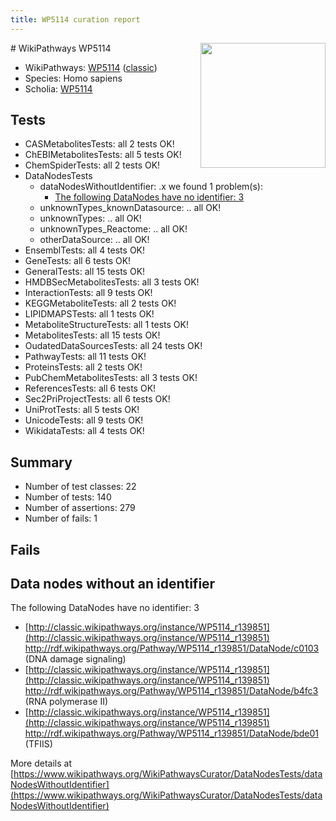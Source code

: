 ```yaml
---
title: WP5114 curation report
---
```


<img style="float: right; width: 200px" src="https://upload.wikimedia.org/wikipedia/commons/thumb/8/83/Wplogo_with_text_500.png/640px-Wplogo_with_text_500.png" />
# WikiPathways WP5114

* WikiPathways: [WP5114](https://wikipathways.org/pathways/WP5114) ([classic](https://classic.wikipathways.org/instance/WP5114))
* Species: Homo sapiens
* Scholia: [WP5114](https://scholia.toolforge.org/wikipathways/WP5114)
## Tests
* CASMetabolitesTests: all 2 tests OK!
* ChEBIMetabolitesTests: all 5 tests OK!
* ChemSpiderTests: all 2 tests OK!
* DataNodesTests
    * dataNodesWithoutIdentifier: .x we found 1 problem(s):
        * [The following DataNodes have no identifier: 3](#d2d32fa2)
    * unknownTypes_knownDatasource: .. all OK!
    * unknownTypes: .. all OK!
    * unknownTypes_Reactome: .. all OK!
    * otherDataSource: .. all OK!
* EnsemblTests: all 4 tests OK!
* GeneTests: all 6 tests OK!
* GeneralTests: all 15 tests OK!
* HMDBSecMetabolitesTests: all 3 tests OK!
* InteractionTests: all 9 tests OK!
* KEGGMetaboliteTests: all 2 tests OK!
* LIPIDMAPSTests: all 1 tests OK!
* MetaboliteStructureTests: all 1 tests OK!
* MetabolitesTests: all 15 tests OK!
* OudatedDataSourcesTests: all 24 tests OK!
* PathwayTests: all 11 tests OK!
* ProteinsTests: all 2 tests OK!
* PubChemMetabolitesTests: all 3 tests OK!
* ReferencesTests: all 6 tests OK!
* Sec2PriProjectTests: all 6 tests OK!
* UniProtTests: all 5 tests OK!
* UnicodeTests: all 9 tests OK!
* WikidataTests: all 4 tests OK!


## Summary

* Number of test classes: 22
* Number of tests: 140
* Number of assertions: 279
* Number of fails: 1

## Fails

<a name="d2d32fa2" />

## Data nodes without an identifier

The following DataNodes have no identifier: 3

* [http://classic.wikipathways.org/instance/WP5114_r139851](http://classic.wikipathways.org/instance/WP5114_r139851) http://rdf.wikipathways.org/Pathway/WP5114_r139851/DataNode/c0103 (DNA damage signaling)
* [http://classic.wikipathways.org/instance/WP5114_r139851](http://classic.wikipathways.org/instance/WP5114_r139851) http://rdf.wikipathways.org/Pathway/WP5114_r139851/DataNode/b4fc3 (RNA polymerase II)
* [http://classic.wikipathways.org/instance/WP5114_r139851](http://classic.wikipathways.org/instance/WP5114_r139851) http://rdf.wikipathways.org/Pathway/WP5114_r139851/DataNode/bde01 (TFIIS)


More details at [https://www.wikipathways.org/WikiPathwaysCurator/DataNodesTests/dataNodesWithoutIdentifier](https://www.wikipathways.org/WikiPathwaysCurator/DataNodesTests/dataNodesWithoutIdentifier)

